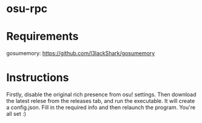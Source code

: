 # osu-rpc
# Requirements
gosumemory: https://github.com/l3lackShark/gosumemory
# Instructions
Firstly, disable the original rich presence from osu! settings. Then download the latest relese from the releases tab, and run the executable. It will create a config.json. Fill in the required info and then relaunch the program.
You're all set :)
